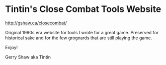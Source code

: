# Tintin's Close Combat Tools Website

http://gshaw.ca/closecombat/

Original 1990s era website for tools I wrote for a great game.  Preserved for historical sake and for the few grognards that are still playing the game.

Enjoy!

Gerry Shaw
aka Tintin
